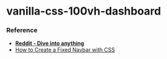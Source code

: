 vanilla-css-100vh-dashboard
===========================
### Reference
- [**Reddit - Dive into anything**](https://www.reddit.com/)
- [How to Create a Fixed Navbar with CSS](https://www.w3docs.com/snippets/css/how-to-create-a-fixed-navbar-with-css.html)
